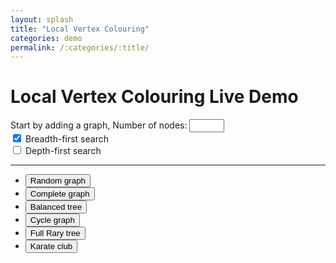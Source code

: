 ```yaml
---
layout: splash
title: "Local Vertex Colouring"
categories: demo
permalink: /:categories/:title/
---
```


# Local Vertex Colouring Live Demo

<script src="{{ site.baseurl }}/assets/js/jquery-3.7.0.min.js"></script>
<script src="{{ site.baseurl }}/assets/js/cytoscape.min.js"></script>
<script src="{{ site.baseurl }}/assets/js/jsnetworkx.js"></script>
<link rel="stylesheet" href="{{ site.baseurl }}/assets/css/post_lvc.css">
<link rel="stylesheet" href="{{ site.baseurl }}/assets/css/tippy_themes_light.css">

<div markdown="0" class="view">
    <div id="graph-selection">
        <div class="notice--success top-notice-container">
          <span>
            Start by adding a graph, Number of nodes: <input type="number" min=1 max=10 value=5/>
          </span>
          <button id="resetBtn" style="display:none" class="btn btn--warning btn--large">Reset</button>
        </div>
      <div id="search-selection">
        <div>
          <input type="checkbox" id="bfs" name="bfs" checked>
          <label for="bfs"> Breadth-first search</label>
        </div>
        <div>
          <input type="checkbox" id="dfs" name="dfs" value="dfs">
          <label for="dfs"> Depth-first search</label>
        </div>
      </div>
      <hr/>
      <ul>
        <li>
          <button class="btn btn--info btn--small">Random graph</button>
        </li>
        <li>
          <button class="btn btn--info btn--small">Complete graph</button>
        </li>
        <li>
          <button class="btn btn--info btn--small">Balanced tree</button>
        </li>
        <li>
          <button class="btn btn--info btn--small">Cycle graph</button>
        </li>
        <li>
          <button class="btn btn--info btn--small">Full Rary tree</button>
        </li>
        <li>
          <button class="btn btn--info btn--small">Karate club</button>
        </li>
      </ul>
    </div>
    <div class="container global" hidden style="display:none">
      <div class="graph-container"></div>
    </div>
    <div id="description" hidden>
    </div>
    <div class="card" hidden>
      <button id="startBtn" class="btn btn--success btn--large">Start Localized Colouring</button>
      <p>Perform graph search rooted at every node, and compute localized node colour accordingly.</p>
    </div>
    <div class="card" hidden>
      <button id="updateBtn" class="btn btn--success btn--large">Aggregate & Update Colour</button>
      <p>Aggregate node colours from all search trees, compute and assign new node colours to each node.</p>
    </div>
    <div class="container local" hidden style="display:none"></div>
<div>

<script src="{{ site.baseurl }}/assets/js/chroma.min.js"></script>
<script src="{{ site.baseurl }}/assets/js/chroma.palette-gen.js"></script>
<script src="{{ site.baseurl }}/assets/js/lvc_utils.js"></script>
<script src="{{ site.baseurl }}/assets/js/popper.min.js"></script>
<script src="{{ site.baseurl }}/assets/js/cytoscape-popper.js"></script>
<script src="{{ site.baseurl }}/assets/js/tippy.min.js"></script>
<script src="{{ site.baseurl }}/assets/js/post_lvc.js"></script>
